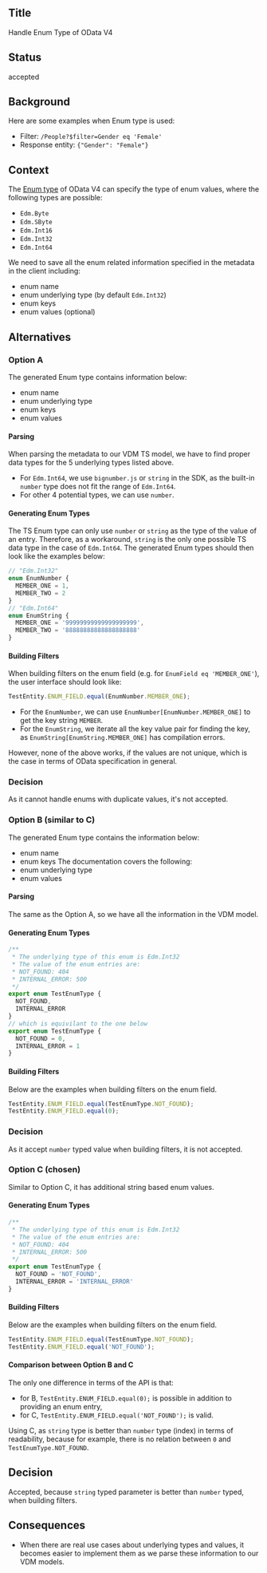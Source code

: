 ## Title

Handle Enum Type of OData V4

## Status

accepted

## Background

Here are some examples when Enum type is used:

- Filter: `/People?$filter=Gender eq 'Female'`
- Response entity: `{"Gender": "Female"}`

## Context

The [Enum type](http://docs.oasis-open.org/odata/odata/v4.0/errata03/os/complete/part3-csdl/odata-v4.0-errata03-os-part3-csdl-complete.html#_Toc453752568) of OData V4 can specify the type of enum values, where the following types are possible:

- `Edm.Byte`
- `Edm.SByte`
- `Edm.Int16`
- `Edm.Int32`
- `Edm.Int64`

We need to save all the enum related information specified in the metadata in the client including:

- enum name
- enum underlying type (by default `Edm.Int32`)
- enum keys
- enum values (optional)

## Alternatives

### Option A

The generated Enum type contains information below:

- enum name
- enum underlying type
- enum keys
- enum values

#### Parsing

When parsing the metadata to our VDM TS model, we have to find proper data types for the 5 underlying types listed above.

- For `Edm.Int64`, we use `bignumber.js` or `string` in the SDK, as the built-in `number` type does not fit the range of `Edm.Int64`.
- For other 4 potential types, we can use `number`.

#### Generating Enum Types

The TS Enum type can only use `number` or `string` as the type of the value of an entry.
Therefore, as a workaround, `string` is the only one possible TS data type in the case of `Edm.Int64`.
The generated Enum types should then look like the examples below:

```ts
// "Edm.Int32"
enum EnumNumber {
  MEMBER_ONE = 1,
  MEMBER_TWO = 2
}
// "Edm.Int64"
enum EnumString {
  MEMBER_ONE = '99999999999999999999',
  MEMBER_TWO = '88888888888888888888'
}
```

#### Building Filters

When building filters on the enum field (e.g. for `EnumField eq 'MEMBER_ONE'`), the user interface should look like:

```ts
TestEntity.ENUM_FIELD.equal(EnumNumber.MEMBER_ONE);
```

- For the `EnumNumber`, we can use `EnumNumber[EnumNumber.MEMBER_ONE]` to get the key string `MEMBER`.
- For the `EnumString`, we iterate all the key value pair for finding the key, as `EnumString[EnumString.MEMBER_ONE]` has compilation errors.

However, none of the above works, if the values are not unique, which is the case in terms of OData specification in general.

### Decision

As it cannot handle enums with duplicate values, it's not accepted.

### Option B (similar to C)

The generated Enum type contains the information below:

- enum name
- enum keys
  The documentation covers the following:
- enum underlying type
- enum values

#### Parsing

The same as the Option A, so we have all the information in the VDM model.

#### Generating Enum Types

```ts
/**
 * The underlying type of this enum is Edm.Int32
 * The value of the enum entries are:
 * NOT_FOUND: 404
 * INTERNAL_ERROR: 500
 */
export enum TestEnumType {
  NOT_FOUND,
  INTERNAL_ERROR
}
// which is equivilant to the one below
export enum TestEnumType {
  NOT_FOUND = 0,
  INTERNAL_ERROR = 1
}
```

#### Building Filters

Below are the examples when building filters on the enum field.

```ts
TestEntity.ENUM_FIELD.equal(TestEnumType.NOT_FOUND);
TestEntity.ENUM_FIELD.equal(0);
```

### Decision

As it accept `number` typed value when building filters, it is not accepted.

### Option C (chosen)

Similar to Option C, it has additional string based enum values.

#### Generating Enum Types

```ts
/**
 * The underlying type of this enum is Edm.Int32
 * The value of the enum entries are:
 * NOT_FOUND: 404
 * INTERNAL_ERROR: 500
 */
export enum TestEnumType {
  NOT_FOUND = 'NOT_FOUND',
  INTERNAL_ERROR = 'INTERNAL_ERROR'
}
```

#### Building Filters

Below are the examples when building filters on the enum field.

```ts
TestEntity.ENUM_FIELD.equal(TestEnumType.NOT_FOUND);
TestEntity.ENUM_FIELD.equal('NOT_FOUND');
```

#### Comparison between Option B and C

The only one difference in terms of the API is that:

- for B, `TestEntity.ENUM_FIELD.equal(0);` is possible in addition to providing an enum entry,
- for C, `TestEntity.ENUM_FIELD.equal('NOT_FOUND');` is valid.

Using C, as `string` type is better than `number` type (index) in terms of readability, because for example, there is no relation between `0` and `TestEnumType.NOT_FOUND`.

## Decision

Accepted, because `string` typed parameter is better than `number` typed, when building filters.

## Consequences

- When there are real use cases about underlying types and values, it becomes easier to implement them as we parse these information to our VDM models.
